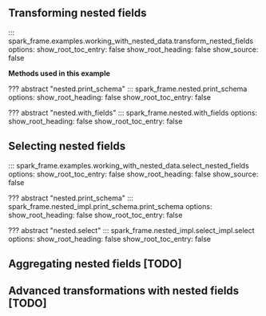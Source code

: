 ## Transforming nested fields

::: spark_frame.examples.working_with_nested_data.transform_nested_fields
    options:
        show_root_toc_entry: false
        show_root_heading: false
        show_source: false

**Methods used in this example**

??? abstract "nested.print_schema"
    ::: spark_frame.nested.print_schema
        options:
            show_root_heading: false
            show_root_toc_entry: false

??? abstract "nested.with_fields"
    ::: spark_frame.nested.with_fields
        options:
            show_root_heading: false
            show_root_toc_entry: false


## Selecting nested fields

::: spark_frame.examples.working_with_nested_data.select_nested_fields
    options:
        show_root_toc_entry: false
        show_root_heading: false
        show_source: false

??? abstract "nested.print_schema"
    ::: spark_frame.nested_impl.print_schema.print_schema
        options:
            show_root_heading: false
            show_root_toc_entry: false

??? abstract "nested.select"
    ::: spark_frame.nested_impl.select_impl.select
        options:
            show_root_heading: false
            show_root_toc_entry: false


## Aggregating nested fields [TODO]

## Advanced transformations with nested fields [TODO]

